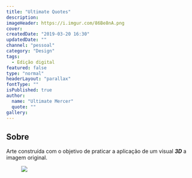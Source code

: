 ```yaml
---
title: "Ultimate Quotes"
description:
imageHeader: https://i.imgur.com/86Be8nA.png
cover:
createdDate: "2019-03-20 16:30"
updatedDate: ""
channel: "pessoal"
category: "Design"
tags:
  - Edição digital
featured: false
type: "normal"
headerLayout: "parallax"
fontType: ""
isPublished: true
author:
  name: "Ultimate Mercer"
  quote: ""
gallery:
---
```


## Sobre

Arte construída com o objetivo de praticar a aplicação de um visual _**3D**_ a imagem original.

<figure>
<img src="https://i.imgur.com/86Be8nA.png" class="img-fluid mx-auto d-block">
</figure>
